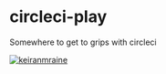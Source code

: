 # circleci-play
Somewhere to get to grips with circleci


[![keiranmraine](https://circleci.com/gh/keiranmraine/circleci-play.svg?style=svg)](https://circleci.com/gh/keiranmraine/circleci-play)
